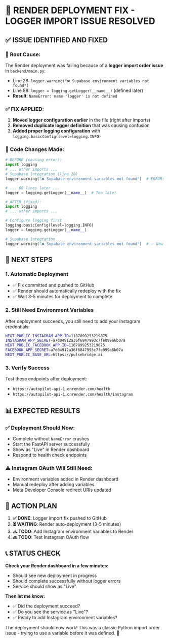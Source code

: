 # 🔧 RENDER DEPLOYMENT FIX - LOGGER IMPORT ISSUE RESOLVED

## ✅ ISSUE IDENTIFIED AND FIXED

### 🚨 **Root Cause:**
The Render deployment was failing because of a **logger import order issue** in `backend/main.py`:
- Line 28: `logger.warning("❌ Supabase environment variables not found")`
- Line 88: `logger = logging.getLogger(__name__)` (defined later)
- **Result**: `NameError: name 'logger' is not defined`

### ✅ **FIX APPLIED:**
1. **Moved logger configuration earlier** in the file (right after imports)
2. **Removed duplicate logger definition** that was causing confusion
3. **Added proper logging configuration** with `logging.basicConfig(level=logging.INFO)`

### 🔧 **Code Changes Made:**
```python
# BEFORE (causing error):
import logging
# ... other imports ...
# Supabase Integration (line 28)
logger.warning("❌ Supabase environment variables not found")  # ERROR: logger not defined

# ... 60 lines later ...
logger = logging.getLogger(__name__)  # Too late!

# AFTER (fixed):
import logging
# ... other imports ...

# Configure logging first
logging.basicConfig(level=logging.INFO)
logger = logging.getLogger(__name__)

# Supabase Integration  
logger.warning("❌ Supabase environment variables not found")  # ✅ Now works!
```

## 🚀 NEXT STEPS

### 1. **Automatic Deployment**
- ✅ Fix committed and pushed to GitHub
- ✅ Render should automatically redeploy with the fix
- ✅ Wait 3-5 minutes for deployment to complete

### 2. **Still Need Environment Variables**
After deployment succeeds, you still need to add your Instagram credentials:

```bash
NEXT_PUBLIC_INSTAGRAM_APP_ID=1187899253219875
INSTAGRAM_APP_SECRET=a7d04912a36f6847993c7fe099a6b07a
NEXT_PUBLIC_FACEBOOK_APP_ID=1187899253219875
FACEBOOK_APP_SECRET=a7d04912a36f6847993c7fe099a6b07a
NEXT_PUBLIC_BASE_URL=https://pulsebridge.ai
```

### 3. **Verify Success**
Test these endpoints after deployment:
- `https://autopilot-api-1.onrender.com/health`
- `https://autopilot-api-1.onrender.com/health/instagram`

## 📊 EXPECTED RESULTS

### ✅ **Deployment Should Now:**
- Complete without `NameError` crashes
- Start the FastAPI server successfully  
- Show as "Live" in Render dashboard
- Respond to health check endpoints

### ⚠️ **Instagram OAuth Will Still Need:**
- Environment variables added in Render dashboard
- Manual redeploy after adding variables
- Meta Developer Console redirect URIs updated

## 🎯 ACTION PLAN

1. **✅ DONE**: Logger import fix pushed to GitHub
2. **⏳ WAITING**: Render auto-deployment (3-5 minutes)
3. **🔜 TODO**: Add Instagram environment variables to Render
4. **🔜 TODO**: Test Instagram OAuth flow

## 📞 STATUS CHECK

**Check your Render dashboard in a few minutes:**
- Should see new deployment in progress
- Should complete successfully without logger errors
- Service should show as "Live"

**Then let me know:**
- ✅ Did the deployment succeed?
- ✅ Do you see the service as "Live"?
- ✅ Ready to add Instagram environment variables?

The deployment should now work! This was a classic Python import order issue - trying to use a variable before it was defined. 🎉
